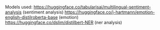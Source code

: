 Models used:
  https://huggingface.co/tabularisai/multilingual-sentiment-analysis (sentiment analysis)
https://huggingface.co/j-hartmann/emotion-english-distilroberta-base (emotion)\
https://huggingface.co/dslim/distilbert-NER (ner analysis)
